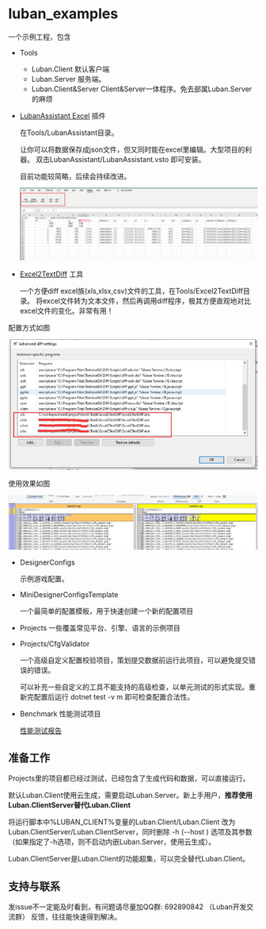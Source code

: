 # luban_examples

一个示例工程，包含

- Tools 

    - Luban.Client 默认客户端
    - Luban.Server 服务端。
    - Luban.Client&Server Client&Server一体程序。免去部属Luban.Server的麻烦

- [LubanAssistant Excel](https://github.com/focus-creative-games/luban/tree/main/src/LubanAssistant) 插件

    在Tools/LubanAssistant目录。

    让你可以将数据保存成json文件，但又同时能在excel里编辑。大型项目的利器。 双击LubanAssistant/LubanAssistant.vsto 即可安装。

    目前功能较简略，后续会持续改进。

    
    ![Excel2TextDiff](docs/images/e_10.jpg)

- [Excel2TextDiff](https://github.com/focus-creative-games/Excel2TextDiff) 工具

    一个方便diff excel族(xls,xlsx,csv)文件的工具，在Tools/Excel2TextDiff目录。
    将excel文件转为文本文件，然后再调用diff程序，极其方便直观地对比excel文件的变化。非常有用！

配置方式如图

![Excel2TextDiff](docs/images/a_1.jpg)
    
使用效果如图
    
![pipeline](docs/images/d_70.jpg)
- DesignerConfigs 

    示例游戏配置。

- MiniDesignerConfigsTemplate
	
	一个最简单的配置模板，用于快速创建一个新的配置项目
- Projects 一些覆盖常见平台、引擎、语言的示例项目
    
- Projects/CfgValidator 

    一个高级自定义配置校验项目，策划提交数据前运行此项目，可以避免提交错误的错误。
    
    可以补充一些自定义的工具不能支持的高级检查，以单元测试的形式实现。重新完配置后运行 dotnet test -v m 即可检查配置合法性。
    
- Benchmark 性能测试项目

    [性能测试报告](Benchmark/benchmark.md)


## 准备工作

Projects里的项目都已经过测试，已经包含了生成代码和数据，可以直接运行。

默认Luban.Client使用云生成，需要启动Luban.Server。新上手用户，**推荐使用Luban.ClientServer替代Luban.Client**

将运行脚本中%LUBAN_CLIENT%变量的Luban.Client/Luban.Client 改为 Luban.ClientServer/Luban.ClientServer，同时删除 -h (--host ) 选项及其参数（如果指定了-h选项，则不启动内嵌Luban.Server，使用云生成）。

Luban.ClientServer是Luban.Client的功能超集，可以完全替代Luban.Client。

## 支持与联系
   
   发issue不一定能及时看到，有问题请尽量加QQ群: 692890842 （Luban开发交流群） 反馈，往往能快速得到解决。